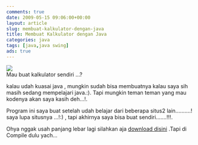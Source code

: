 ```yaml
---
comments: true
date: 2009-05-15 09:06:00+00:00
layout: article
slug: membuat-kalkulator-dengan-java
title: Membuat Kalkulator dengan Java
categories: java
tags: [java,java swing]
ads: true
---
```


[![](http://timposu.com/wp-content/uploads/2009/05/kalkulator.jpg)](http://timposu.com/wp-content/uploads/2009/05/kalkulator.jpg)  
Mau buat kalkulator sendiri ...?  

kalau udah kuasai java , mungkin sudah bisa membuatnya kalau saya sih masih sedang mempelajari java.:). Tapi mungkin teman teman yang mau kodenya akan saya kasih deh...!.  

Program ini saya buat setelah udah belajar dari beberapa  situs2 lain..........! saya lupa situsnya ...!:) , tapi akhirnya saya bisa buat sendiri.......!!!.  

Ohya nggak usah panjang lebar lagi silahkan aja [download disini](http://www.4shared.com/file/251755695/539af1c8/Kalkulator_Java.html) .Tapi di Compile dulu yach...
